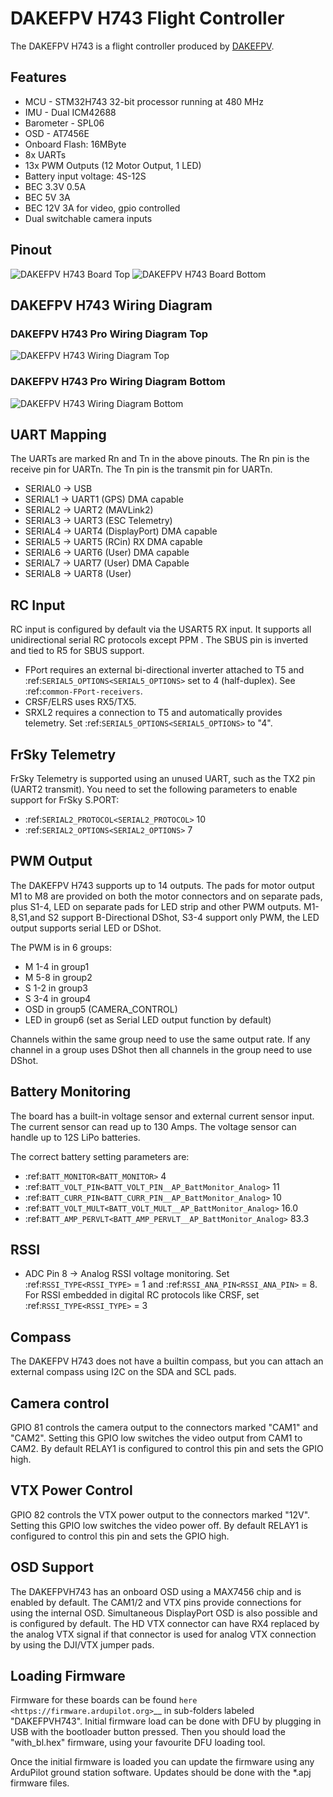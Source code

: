 # DAKEFPV H743 Flight Controller

The DAKEFPV H743 is a flight controller produced by [DAKEFPV](https://www.dakefpv.com/).

## Features

 - MCU - STM32H743 32-bit processor running at 480 MHz
 - IMU - Dual ICM42688
 - Barometer - SPL06
 - OSD - AT7456E
 - Onboard Flash: 16MByte
 - 8x UARTs
 - 13x PWM Outputs (12 Motor Output, 1 LED)
 - Battery input voltage: 4S-12S
 - BEC 3.3V 0.5A
 - BEC 5V 3A
 - BEC 12V 3A for video, gpio controlled
 - Dual switchable camera inputs

## Pinout

![DAKEFPV H743 Board Top](DAKEFPVH743_Top.jpg "DAKEFPV H743 Top")
![DAKEFPV H743 Board Bottom](DAKEFPVH743_Bottom.jpg "DAKEFPV H743 Bottom")

## DAKEFPV H743 Wiring Diagram
### DAKEFPV H743 Pro Wiring Diagram Top
![DAKEFPV H743 Wiring Diagram Top](DAKEFPVH743_WiringDiagramTop.jpg "DAKEFPV H743 Wiring Diagram Top")

### DAKEFPV H743 Pro Wiring Diagram Bottom
![DAKEFPV H743 Wiring Diagram Bottom](DAKEFPVH743_WiringDiagramBottom.jpg "DAKEFPV H743 Wiring Diagram Bottom")

## UART Mapping

The UARTs are marked Rn and Tn in the above pinouts. The Rn pin is the
receive pin for UARTn. The Tn pin is the transmit pin for UARTn.

 - SERIAL0 -> USB
 - SERIAL1 -> UART1 (GPS) DMA capable
 - SERIAL2 -> UART2 (MAVLink2)
 - SERIAL3 -> UART3 (ESC Telemetry)
 - SERIAL4 -> UART4 (DisplayPort) DMA capable
 - SERIAL5 -> UART5 (RCin) RX DMA capable
 - SERIAL6 -> UART6 (User) DMA capable
 - SERIAL7 -> UART7 (User) DMA Capable
 - SERIAL8 -> UART8 (User)

## RC Input

RC input is configured by default via the USART5 RX input. It supports all unidirectional serial RC protocols except PPM . The SBUS pin is inverted and tied to R5 for SBUS support.

* FPort requires an external bi-directional inverter attached to T5 and :ref:`SERIAL5_OPTIONS<SERIAL5_OPTIONS>` set to 4 (half-duplex).  See :ref:`common-FPort-receivers`.
* CRSF/ELRS uses RX5/TX5.
* SRXL2 requires a connection to T5 and automatically provides telemetry.  Set :ref:`SERIAL5_OPTIONS<SERIAL5_OPTIONS>` to "4".

## FrSky Telemetry

FrSky Telemetry is supported using an unused UART, such as the TX2 pin (UART2 transmit).
You need to set the following parameters to enable support for FrSky S.PORT:

  - :ref:`SERIAL2_PROTOCOL<SERIAL2_PROTOCOL>` 10
  - :ref:`SERIAL2_OPTIONS<SERIAL2_OPTIONS>` 7

## PWM Output

The DAKEFPV H743 supports up to 14 outputs. The pads for motor output
M1 to M8 are provided on both the motor connectors and on separate pads, plus
S1-4, LED on  separate pads for LED strip and other PWM outputs. M1-8,S1,and S2 support B-Directional DShot, S3-4 support only PWM, the LED output supports serial LED or DShot.

The PWM is in 6 groups:

 - M 1-4        in group1
 - M 5-8        in group2
 - S 1-2        in group3
 - S 3-4        in group4
 - OSD          in group5 (CAMERA_CONTROL)
 - LED          in group6 (set as Serial LED output function by default) 

Channels within the same group need to use the same output rate. If
any channel in a group uses DShot then all channels in the group need
to use DShot.

## Battery Monitoring

The board has a built-in voltage sensor and external current sensor input. The current
sensor can read up to 130 Amps. The voltage sensor can handle up to 12S LiPo batteries.

The correct battery setting parameters are:

 - :ref:`BATT_MONITOR<BATT_MONITOR>` 4
 - :ref:`BATT_VOLT_PIN<BATT_VOLT_PIN__AP_BattMonitor_Analog>` 11 
 - :ref:`BATT_CURR_PIN<BATT_CURR_PIN__AP_BattMonitor_Analog>` 10
 - :ref:`BATT_VOLT_MULT<BATT_VOLT_MULT__AP_BattMonitor_Analog>` 16.0
 - :ref:`BATT_AMP_PERVLT<BATT_AMP_PERVLT__AP_BattMonitor_Analog>` 83.3

## RSSI

 - ADC Pin 8 -> Analog RSSI voltage monitoring. Set :ref:`RSSI_TYPE<RSSI_TYPE>` = 1 and :ref:`RSSI_ANA_PIN<RSSI_ANA_PIN>` = 8. For RSSI embedded in digital RC protocols like CRSF, set :ref:`RSSI_TYPE<RSSI_TYPE>` = 3

## Compass

The DAKEFPV H743 does not have a builtin compass, but you can attach an external compass using I2C on the SDA and SCL pads.

## Camera control

GPIO 81 controls the camera output to the connectors marked "CAM1" and "CAM2". Setting this GPIO low switches the video output from CAM1 to CAM2. By default RELAY1 is configured to control this pin and sets the GPIO high.

## VTX Power Control
GPIO 82 controls the VTX power output to the connectors marked "12V". Setting this GPIO low switches the video power off. By default RELAY1 is configured to control this pin and sets the GPIO high.

## OSD Support
The DAKEFPVH743 has an onboard OSD using a MAX7456 chip and is enabled by default. The CAM1/2 and VTX pins provide connections for using the internal OSD. Simultaneous DisplayPort OSD is also possible and is configured by default.
The HD VTX connector can have RX4 replaced by the analog VTX signal if that connector is used for analog VTX connection by using the DJI/VTX jumper pads.

## Loading Firmware
Firmware for these boards can be found `here <https://firmware.ardupilot.org>`__ in sub-folders labeled "DAKEFPVH743".
Initial firmware load can be done with DFU by plugging in USB with the
bootloader button pressed. Then you should load the "with_bl.hex"
firmware, using your favourite DFU loading tool.

Once the initial firmware is loaded you can update the firmware using
any ArduPilot ground station software. Updates should be done with the
\*.apj firmware files.
